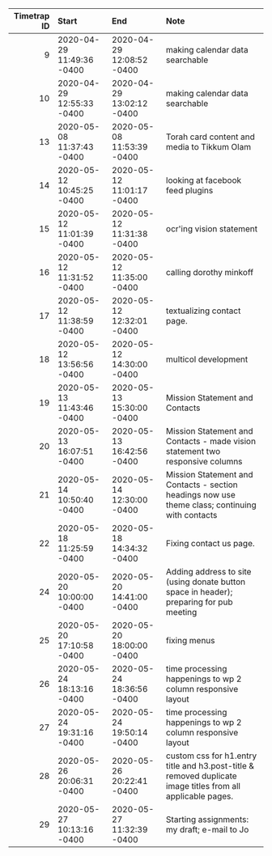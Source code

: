 |Timetrap ID|Start|End|Note|
|----:|:----|:----|:----|
|9|2020-04-29 11:49:36 -0400|2020-04-29 12:08:52 -0400|making calendar data searchable|
|10|2020-04-29 12:55:33 -0400|2020-04-29 13:02:12 -0400|making calendar data searchable|
|13|2020-05-08 11:37:43 -0400|2020-05-08 11:53:39 -0400|Torah card content and media to Tikkum Olam|
|14|2020-05-12 10:45:25 -0400|2020-05-12 11:01:17 -0400|looking at facebook feed plugins|
|15|2020-05-12 11:01:39 -0400|2020-05-12 11:31:38 -0400|ocr'ing vision statement|
|16|2020-05-12 11:31:52 -0400|2020-05-12 11:35:00 -0400|calling dorothy minkoff|
|17|2020-05-12 11:38:59 -0400|2020-05-12 12:32:01 -0400|textualizing contact page.|
|18|2020-05-12 13:56:56 -0400|2020-05-12 14:30:00 -0400|multicol development|
|19|2020-05-13 11:43:46 -0400|2020-05-13 15:30:00 -0400|Mission Statement and Contacts|
|20|2020-05-13 16:07:51 -0400|2020-05-13 16:42:56 -0400|Mission Statement and Contacts - made vision statement two responsive columns|
|21|2020-05-14 10:50:40 -0400|2020-05-14 12:30:00 -0400|Mission Statement and Contacts - section headings now use theme class; continuing with contacts|
|22|2020-05-18 11:25:59 -0400|2020-05-18 14:34:32 -0400|Fixing contact us page.|
|24|2020-05-20 10:00:00 -0400|2020-05-20 14:41:00 -0400|Adding address to site (using donate button space in header); preparing for pub meeting|
|25|2020-05-20 17:10:58 -0400|2020-05-20 18:00:00 -0400|fixing menus|
|26|2020-05-24 18:13:16 -0400|2020-05-24 18:36:56 -0400|time processing happenings to wp 2 column responsive layout|
|27|2020-05-24 19:31:16 -0400|2020-05-24 19:50:14 -0400|time processing happenings to wp 2 column responsive layout|
|28|2020-05-26 20:06:31 -0400|2020-05-26 20:22:41 -0400|custom css for h1.entry title and h3.post-title &amp; removed duplicate image titles from all applicable pages.|
|29|2020-05-27 10:13:16 -0400|2020-05-27 11:32:39 -0400|Starting assignments: my draft; e-mail to Jo|